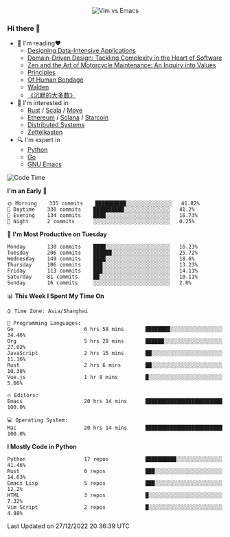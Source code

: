 <p align="center">
    <img src="https://gist.githubusercontent.com/coldnight/e696baffb094e71c96cb302118878eae/raw/40ea5053a6f66cc65f90f437e4173497da225958/banner.gif" alt="Vim vs Emacs" />
</p>

### Hi there 👋

- 📖 I'm reading❤️
    + [Designing Data-Intensive Applications](https://www.oreilly.com/library/view/designing-data-intensive-applications/9781491903063/)
    + [Domain-Driven Design: Tackling Complexity in the Heart of Software](https://www.dddcommunity.org/book/evans_2003/)
    + [Zen and the Art of Motorcycle Maintenance: An Inquiry into Values](https://en.wikipedia.org/wiki/Zen_and_the_Art_of_Motorcycle_Maintenance)
    + [Principles](https://www.principles.com/)
    + [Of Human Bondage](https://en.wikipedia.org/wiki/Of_Human_Bondage)
    + [Walden](https://en.wikipedia.org/wiki/Walden)
    + [《沉默的大多数》](https://en.wikipedia.org/wiki/Silent_majority)
- 🌱 I'm interested in
    + [Rust](https://www.rust-lang.org/) / [Scala](https://www.scala-lang.org/) / [Move](https://github.com/move-language/move/)
    + [Ethereum](https://ethereum.org/en/) / [Solana](https://solana.com/) / [Starcoin](https://github.com/starcoinorg/starcoin)
	+ [Distributed Systems](https://www.linuxzen.com/notes/topics/20200320174417_%E5%88%86%E5%B8%83%E5%BC%8F/)
	+ [Zettelkasten](https://www.linuxzen.com/notes/notes/20220120080920-slip_box/)
- 🔍 I'm expert in
    + [Python](https://www.python.org/)
    + [Go](https://go.dev/)
    + [GNU Emacs](https://www.gnu.org/software/emacs/)

<!--START_SECTION:waka-->
![Code Time](http://img.shields.io/badge/Code%20Time-1%2C830%20hrs%207%20mins-blue)

**I'm an Early 🐤** 

```text
🌞 Morning    335 commits    ██████████░░░░░░░░░░░░░░░   41.82% 
🌆 Daytime    330 commits    ██████████░░░░░░░░░░░░░░░   41.2% 
🌃 Evening    134 commits    ████░░░░░░░░░░░░░░░░░░░░░   16.73% 
🌙 Night      2 commits      ░░░░░░░░░░░░░░░░░░░░░░░░░   0.25%

```
📅 **I'm Most Productive on Tuesday** 

```text
Monday       130 commits    ████░░░░░░░░░░░░░░░░░░░░░   16.23% 
Tuesday      206 commits    ██████░░░░░░░░░░░░░░░░░░░   25.72% 
Wednesday    149 commits    ████░░░░░░░░░░░░░░░░░░░░░   18.6% 
Thursday     106 commits    ███░░░░░░░░░░░░░░░░░░░░░░   13.23% 
Friday       113 commits    ███░░░░░░░░░░░░░░░░░░░░░░   14.11% 
Saturday     81 commits     ██░░░░░░░░░░░░░░░░░░░░░░░   10.11% 
Sunday       16 commits     ░░░░░░░░░░░░░░░░░░░░░░░░░   2.0%

```


📊 **This Week I Spent My Time On** 

```text
⌚︎ Time Zone: Asia/Shanghai

💬 Programming Languages: 
Go                       6 hrs 58 mins       ████████░░░░░░░░░░░░░░░░░   34.46% 
Org                      5 hrs 28 mins       ██████░░░░░░░░░░░░░░░░░░░   27.02% 
JavaScript               2 hrs 15 mins       ██░░░░░░░░░░░░░░░░░░░░░░░   11.16% 
Rust                     2 hrs 6 mins        ██░░░░░░░░░░░░░░░░░░░░░░░   10.38% 
Vue.js                   1 hr 8 mins         █░░░░░░░░░░░░░░░░░░░░░░░░   5.66%

🔥 Editors: 
Emacs                    20 hrs 14 mins      █████████████████████████   100.0%

💻 Operating System: 
Mac                      20 hrs 14 mins      █████████████████████████   100.0%

```

**I Mostly Code in Python** 

```text
Python                   17 repos            ██████████░░░░░░░░░░░░░░░   41.46% 
Rust                     6 repos             ███░░░░░░░░░░░░░░░░░░░░░░   14.63% 
Emacs Lisp               5 repos             ███░░░░░░░░░░░░░░░░░░░░░░   12.2% 
HTML                     3 repos             █░░░░░░░░░░░░░░░░░░░░░░░░   7.32% 
Vim Script               2 repos             █░░░░░░░░░░░░░░░░░░░░░░░░   4.88%

```



 Last Updated on 27/12/2022 20:36:39 UTC
<!--END_SECTION:waka-->
